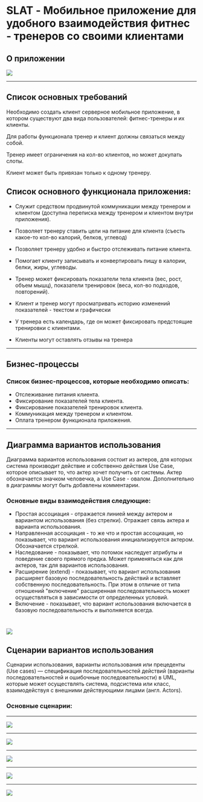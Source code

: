 
# SLAT - Мобильное приложение для удобного взаимодействия фитнес - тренеров со своими клиентами

## О приложении
![](https://sun9-east.userapi.com/sun9-43/s/v1/ig2/a2ipY6LlvhPYLwfCcukCRmXypeTipalE5-sU8TVrw2HD8UR2Hdbw_ahaYhFnCEFXqAdzeGG7UhvujLjWHRMYvBmi.jpg?size=413x466&quality=96&type=album)

---
## Список основных требований
Необходимо создать клиент серверное мобильное приложение, в котором существуют два вида пользователей: фитнес-тренеры и их клиенты.

Для работы функционала тренер и клиент должны связаться между собой.

Тренер имеет ограничения на кол-во клиентов, но может докупать слоты.

Клиент может быть привязан только к одному тренеру.

## Список основного функционала приложения:
+ Служит средством продвинутой коммуникации между тренером и клиентом (доступна переписка между тренером и клиентом внутри приложения). 

+ Позволяет тренеру ставить цели на питание для клиента (съесть какое-то кол-во калорий, белков, углевод)

+ Позволяет тренеру удобно и быстро отслеживать питание клиента. 

+ Помогает клиенту записывать и конвертировать пищу в калории, белки, жиры, углеводы.

+ Тренер может фиксировать показатели тела клиента (вес, рост, объем мышц), показатели тренировок (веса, кол-во подходов, повторений).

+ Клиент и тренер могут просматривать историю изменений показателей - текстом и графически

+ У тренера есть календарь, где он может фиксировать предстоящие тренировки с клиентами.

+ Клиенты могут оставлять отзывы на тренера 

-----

## Бизнес-процессы
### Список бизнес-процессов, которые необходимо описать:
+ Отслеживание питания клиента.
+ Фиксирование показателей тела клиента. 
+ Фиксирование показателей тренировок клиента.
+ Коммуникация между тренером и клиентом.
+ Оплата тренером функционала приложения.


-----

## Диаграмма вариантов использования

Диаграмма вариантов использования состоит из актеров, для которых система производит действие и собственно действия Use Case, которое описывает то, что актер хочет получить от системы. Актер обозначается значком человечка, а Use Case - овалом. Дополнительно в диаграммы могут быть добавлены комментарии.
### Основные виды взаимодействия следующие:
+ Простая ассоциация - отражается линией между актером и вариантом использования (без стрелки). Отражает связь актера и варианта использования.
+ Направленная ассоциация - то же что и простая ассоциация, но показывает, что вариант использования инициализируется актером. Обозначается стрелкой.
+ Наследование - показывает, что потомок наследует атрибуты и поведение своего прямого предка. Может применяться как для актеров, так для вариантов использования.
+ Расширение (extend) - показывает, что вариант использования расширяет базовую последовательность действий и вставляет собственную последовательность. При этом в отличие от типа отношений "включение" расширенная последовательность может осуществляться в зависимости от определенных условий.
+ Включение - показывает, что вариант использования включается в базовую последовательность и выполняется всегда.

#

![](https://sun4.userapi.com/sun4-10/s/v1/ig2/v7PTEZQBdCNaWZxsiIm1-9Q5OgNGWdnx17puFsXZ29O0IgPfK8RE1trGj4kVJPf1abKr7JkZOoQokLj88K110_jO.jpg?size=727x799&quality=96&type=album)

## Сценарии вариантов использования
Сценарии использования, варианты использования или прецеденты (Use cases) — спецификация последовательностей действий (варианты последовательностей и ошибочные последовательности) в UML, которые может осуществлять система, подсистема или класс, взаимодействуя с внешними действующими лицами (англ. Actors).
### Основные сценарии:
---
![](https://sun9-22.userapi.com/impg/GORkZWTGuhbcScY6gH7uwDPcJzsiAXwTcwBJ_A/Zm5hIf7VBRI.jpg?size=570x281&quality=96&sign=66fa8e78d04cc68dcb56d8ae88bb4110&type=album)

----
![](https://sun9-48.userapi.com/impg/rXLgZB0gRwvcRSuTOQ3bFAaVmmGGCNFIEGiNQA/NlxQVjJdrWY.jpg?size=560x262&quality=96&sign=7a004919791eb49cefb0028520e0485b&type=album)

----
![](https://sun9-5.userapi.com/impg/F5R6dq31SxaVeMPAMqg3HP9EKCk6gsrTVHF8XQ/oOlwJVvZseE.jpg?size=565x234&quality=96&sign=29b29bf1590ac0a2de9ce2f80bc7780b&type=album)

----
![](https://sun9-68.userapi.com/impg/ODiHXiNSvtguEYIteOqfEwW-EULGCUGXXsZkLg/hk16dEfy6QQ.jpg?size=573x222&quality=96&sign=fd19d81a5ae1178b5855a1d34c74ed20&type=album)

----
![](https://sun9-21.userapi.com/impg/ltO8pGG0kERxwg0nn9s7Dy3lJggnw47Ka0kOiQ/iK12GpaEx3w.jpg?size=567x230&quality=96&sign=cee98a6b300d56f66ded0e13545d0902&type=album)